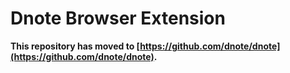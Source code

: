 # Dnote Browser Extension

**This repository has moved to [https://github.com/dnote/dnote](https://github.com/dnote/dnote).**
